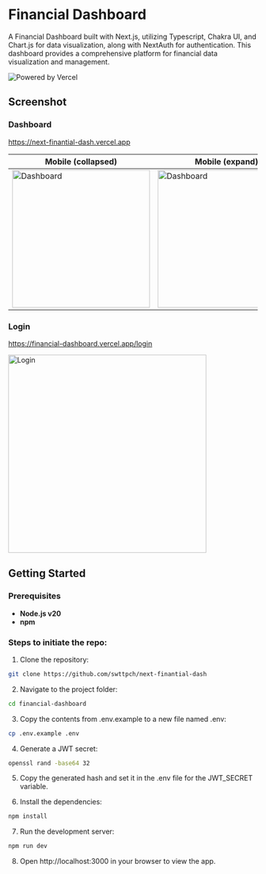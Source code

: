 # Financial Dashboard

A Financial Dashboard built with Next.js, utilizing Typescript, Chakra UI, and Chart.js for data visualization, along with NextAuth for authentication. This dashboard provides a comprehensive platform for financial data visualization and management.

![Powered by Vercel](https://images.ctfassets.net/e5382hct74si/78Olo8EZRdUlcDUFQvnzG7/fa4cdb6dc04c40fceac194134788a0e2/1618983297-powered-by-vercel.svg)

## Screenshot

### Dashboard

https://next-finantial-dash.vercel.app

| Mobile (collapsed)                                                                                                                                                                        | Mobile (expand)                                                                                                                                                                           |
| ----------------------------------------------------------------------------------------------------------------------------------------------------------------------------------------- | ----------------------------------------------------------------------------------------------------------------------------------------------------------------------------------------- |
| [<img alt="Dashboard" height="278" src="https://user-images.githubusercontent.com/7660346/190973509-f681c230-54ba-4ee5-bd8c-7929ef24b6aa.png" />](https://financial-dashboard.vercel.app) | [<img alt="Dashboard" height="278" src="https://user-images.githubusercontent.com/7660346/190973862-29c311ab-8867-4399-ad4d-01f2d073d7a2.png" />](https://financial-dashboard.vercel.app) |

### Login

https://financial-dashboard.vercel.app/login

[<img alt="Login" width="400" src="https://user-images.githubusercontent.com/7660346/180629556-539b6157-b34f-4ecc-aed9-b34f94d5d2ef.png" />](https://financial-dashboard.vercel.app/login)

## Getting Started

### Prerequisites

- **Node.js v20**
- **npm**

### Steps to initiate the repo:

1. Clone the repository:

```bash
git clone https://github.com/swttpch/next-finantial-dash
```

2. Navigate to the project folder:

```bash
cd financial-dashboard
```

3. Copy the contents from .env.example to a new file named .env:

```bash
cp .env.example .env
```

4. Generate a JWT secret:

```bash
openssl rand -base64 32
```

5. Copy the generated hash and set it in the .env file for the JWT_SECRET variable.

6. Install the dependencies:

```bash
npm install
```

7. Run the development server:

```bash
npm run dev
```

8. Open http://localhost:3000 in your browser to view the app.
